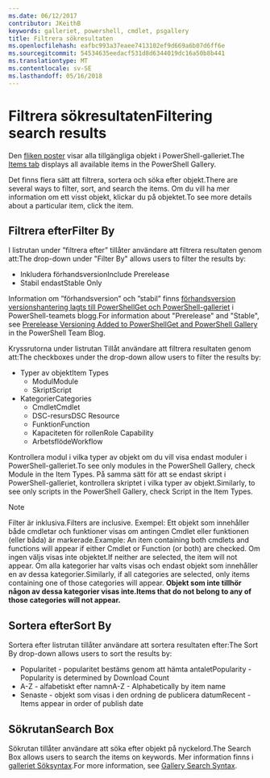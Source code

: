 ```yaml
---
ms.date: 06/12/2017
contributor: JKeithB
keywords: galleriet, powershell, cmdlet, psgallery
title: Filtrera sökresultaten
ms.openlocfilehash: eafbc993a37eaee7413102ef9d669a6b07d6ff6e
ms.sourcegitcommit: 54534635eedacf531d8d6344019dc16a50b8b441
ms.translationtype: MT
ms.contentlocale: sv-SE
ms.lasthandoff: 05/16/2018
---
```

# <a name="filtering-search-results"></a><span data-ttu-id="ce26c-103">Filtrera sökresultaten</span><span class="sxs-lookup"><span data-stu-id="ce26c-103">Filtering search results</span></span>

<span data-ttu-id="ce26c-104">Den [fliken poster](https://www.powershellgallery.com/items) visar alla tillgängliga objekt i PowerShell-galleriet.</span><span class="sxs-lookup"><span data-stu-id="ce26c-104">The [Items tab](https://www.powershellgallery.com/items) displays all available items in the PowerShell Gallery.</span></span>

<span data-ttu-id="ce26c-105">Det finns flera sätt att filtrera, sortera och söka efter objekt.</span><span class="sxs-lookup"><span data-stu-id="ce26c-105">There are several ways to filter, sort, and search the items.</span></span>
<span data-ttu-id="ce26c-106">Om du vill ha mer information om ett visst objekt, klickar du på objektet.</span><span class="sxs-lookup"><span data-stu-id="ce26c-106">To see more details about a particular item, click the item.</span></span>

## <a name="filter-by"></a><span data-ttu-id="ce26c-107">Filtrera efter</span><span class="sxs-lookup"><span data-stu-id="ce26c-107">Filter By</span></span>

<span data-ttu-id="ce26c-108">I listrutan under ”filtrera efter” tillåter användare att filtrera resultaten genom att:</span><span class="sxs-lookup"><span data-stu-id="ce26c-108">The drop-down under "Filter By" allows users to filter the results by:</span></span>
- <span data-ttu-id="ce26c-109">Inkludera förhandsversion</span><span class="sxs-lookup"><span data-stu-id="ce26c-109">Include Prerelease</span></span>
- <span data-ttu-id="ce26c-110">Stabil endast</span><span class="sxs-lookup"><span data-stu-id="ce26c-110">Stable Only</span></span>

<span data-ttu-id="ce26c-111">Information om ”förhandsversion” och ”stabil” finns [förhandsversion versionshantering lagts till PowerShellGet och PowerShell-galleriet](https://blogs.msdn.microsoft.com/powershell/2017/12/05/prerelease-versioning-added-to-powershellget-and-powershell-gallery/) i PowerShell-teamets blogg.</span><span class="sxs-lookup"><span data-stu-id="ce26c-111">For information about "Prerelease" and "Stable", see [Prerelease Versioning Added to PowerShellGet and PowerShell Gallery](https://blogs.msdn.microsoft.com/powershell/2017/12/05/prerelease-versioning-added-to-powershellget-and-powershell-gallery/) in the PowerShell Team Blog.</span></span>

<span data-ttu-id="ce26c-112">Kryssrutorna under listrutan Tillåt användare att filtrera resultaten genom att:</span><span class="sxs-lookup"><span data-stu-id="ce26c-112">The checkboxes under the drop-down allow users to filter the results by:</span></span>
- <span data-ttu-id="ce26c-113">Typer av objekt</span><span class="sxs-lookup"><span data-stu-id="ce26c-113">Item Types</span></span>
  - <span data-ttu-id="ce26c-114">Modul</span><span class="sxs-lookup"><span data-stu-id="ce26c-114">Module</span></span>
  - <span data-ttu-id="ce26c-115">Skript</span><span class="sxs-lookup"><span data-stu-id="ce26c-115">Script</span></span>
- <span data-ttu-id="ce26c-116">Kategorier</span><span class="sxs-lookup"><span data-stu-id="ce26c-116">Categories</span></span>
  - <span data-ttu-id="ce26c-117">Cmdlet</span><span class="sxs-lookup"><span data-stu-id="ce26c-117">Cmdlet</span></span>
  - <span data-ttu-id="ce26c-118">DSC-resurs</span><span class="sxs-lookup"><span data-stu-id="ce26c-118">DSC Resource</span></span>
  - <span data-ttu-id="ce26c-119">Funktion</span><span class="sxs-lookup"><span data-stu-id="ce26c-119">Function</span></span>
  - <span data-ttu-id="ce26c-120">Kapaciteten för rollen</span><span class="sxs-lookup"><span data-stu-id="ce26c-120">Role Capability</span></span>
  - <span data-ttu-id="ce26c-121">Arbetsflöde</span><span class="sxs-lookup"><span data-stu-id="ce26c-121">Workflow</span></span>

<span data-ttu-id="ce26c-122">Kontrollera modul i vilka typer av objekt om du vill visa endast moduler i PowerShell-galleriet.</span><span class="sxs-lookup"><span data-stu-id="ce26c-122">To see only modules in the PowerShell Gallery, check Module in the Item Types.</span></span>
<span data-ttu-id="ce26c-123">På samma sätt för att se endast skript i PowerShell-galleriet, kontrollera skriptet i vilka typer av objekt.</span><span class="sxs-lookup"><span data-stu-id="ce26c-123">Similarly, to see only scripts in the PowerShell Gallery, check Script in the Item Types.</span></span>

> [!NOTE]
> <span data-ttu-id="ce26c-124">Filter är inklusiva.</span><span class="sxs-lookup"><span data-stu-id="ce26c-124">Filters are inclusive.</span></span>
> <span data-ttu-id="ce26c-125">Exempel: Ett objekt som innehåller både cmdletar och funktioner visas om antingen Cmdlet eller funktionen (eller båda) är markerade.</span><span class="sxs-lookup"><span data-stu-id="ce26c-125">Example: An item containing both cmdlets and functions will appear if either Cmdlet or Function (or both) are checked.</span></span>
> <span data-ttu-id="ce26c-126">Om ingen väljs visas inte objektet.</span><span class="sxs-lookup"><span data-stu-id="ce26c-126">If neither are selected, the item will not appear.</span></span>
> <span data-ttu-id="ce26c-127">Om alla kategorier har valts visas och endast objekt som innehåller en av dessa kategorier.</span><span class="sxs-lookup"><span data-stu-id="ce26c-127">Similarly, if all categories are selected, only items containing one of those categories will appear.</span></span>
> <span data-ttu-id="ce26c-128">**Objekt som inte tillhör någon av dessa kategorier visas inte.**</span><span class="sxs-lookup"><span data-stu-id="ce26c-128">**Items that do not belong to any of those categories will not appear.**</span></span>

## <a name="sort-by"></a><span data-ttu-id="ce26c-129">Sortera efter</span><span class="sxs-lookup"><span data-stu-id="ce26c-129">Sort By</span></span>

<span data-ttu-id="ce26c-130">Sortera efter listrutan tillåter användare att sortera resultaten efter:</span><span class="sxs-lookup"><span data-stu-id="ce26c-130">The Sort By drop-down allows users to sort the results by:</span></span>
- <span data-ttu-id="ce26c-131">Popularitet - popularitet bestäms genom att hämta antalet</span><span class="sxs-lookup"><span data-stu-id="ce26c-131">Popularity - Popularity is determined by Download Count</span></span>
- <span data-ttu-id="ce26c-132">A-Z - alfabetiskt efter namn</span><span class="sxs-lookup"><span data-stu-id="ce26c-132">A-Z - Alphabetically by item name</span></span>
- <span data-ttu-id="ce26c-133">Senaste - objekt som visas i den ordning de publicera datum</span><span class="sxs-lookup"><span data-stu-id="ce26c-133">Recent - Items appear in order of publish date</span></span>

## <a name="search-box"></a><span data-ttu-id="ce26c-134">Sökrutan</span><span class="sxs-lookup"><span data-stu-id="ce26c-134">Search Box</span></span>

<span data-ttu-id="ce26c-135">Sökrutan tillåter användare att söka efter objekt på nyckelord.</span><span class="sxs-lookup"><span data-stu-id="ce26c-135">The Search Box allows users to search the items on keywords.</span></span>
<span data-ttu-id="ce26c-136">Mer information finns i [galleriet Söksyntax](search-syntax.md).</span><span class="sxs-lookup"><span data-stu-id="ce26c-136">For more information, see [Gallery Search Syntax](search-syntax.md).</span></span>